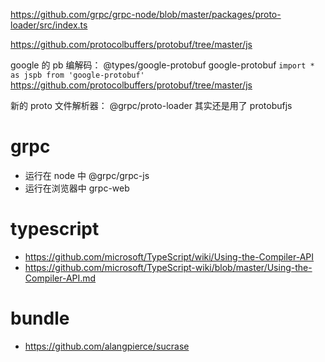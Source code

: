 https://github.com/grpc/grpc-node/blob/master/packages/proto-loader/src/index.ts

https://github.com/protocolbuffers/protobuf/tree/master/js

google 的 pb 编解码：
@types/google-protobuf
google-protobuf
`import * as jspb from 'google-protobuf'`
https://github.com/protocolbuffers/protobuf/tree/master/js

新的 proto 文件解析器：
@grpc/proto-loader 其实还是用了 protobufjs

# grpc

- 运行在 node 中 @grpc/grpc-js
- 运行在浏览器中 grpc-web


# typescript

- https://github.com/microsoft/TypeScript/wiki/Using-the-Compiler-API
- https://github.com/microsoft/TypeScript-wiki/blob/master/Using-the-Compiler-API.md


# bundle
- https://github.com/alangpierce/sucrase
